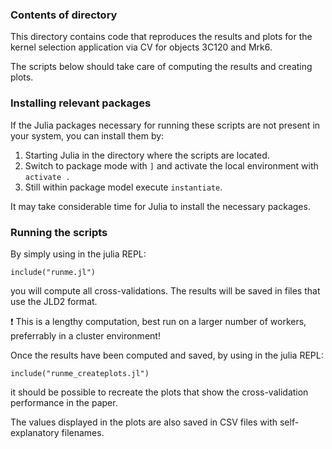 ### Contents of directory

This directory contains code that reproduces the results and plots for the kernel selection application via CV for objects 3C120 and Mrk6.

The scripts below should take care of computing the results and creating plots.

### Installing relevant packages

If the Julia packages necessary for running these scripts are not present in your system, you can install them by:

1. Starting Julia in the directory where the scripts are located.
2. Switch to package mode with `]` and activate the local environment with `activate .`
3. Still within package model execute ``instantiate``.

It may take considerable time for Julia to install the necessary packages.

### Running the scripts

By simply using in the julia REPL:
```
include("runme.jl")
```
you will compute all cross-validations.
The results will be saved in files that use the JLD2 format.

❗ This is a lengthy computation, best run on a larger number of workers, preferrably in a cluster environment!

Once the results have been computed and saved, by using in the julia REPL:
```
include("runme_createplots.jl")
```
it should be possible to recreate the plots that show the cross-validation performance in the paper.

The values displayed in the plots are also saved in CSV files with self-explanatory filenames.


